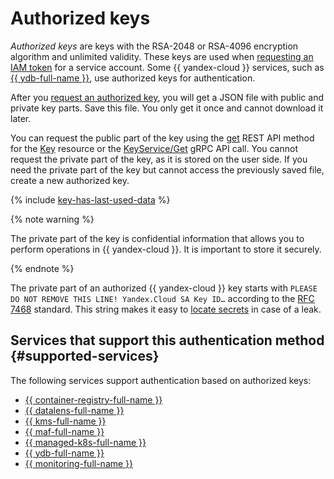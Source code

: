 # Authorized keys


_Authorized keys_ are keys with the RSA-2048 or RSA-4096 encryption algorithm and unlimited validity. These keys are used when [requesting an IAM token](../../operations/iam-token/create-for-sa.md#via-cli) for a service account. Some {{ yandex-cloud }} services, such as [{{ ydb-full-name }}](../../../ydb/operations/connection.md#auth), use authorized keys for authentication.

After you [request an authorized key](../../operations/authorized-key/create.md), you will get a JSON file with public and private key parts. Save this file. You only get it once and cannot download it later.

You can request the public part of the key using the [get](../../api-ref/Key/get) REST API method for the [Key](../../api-ref/Key/) resource or the [KeyService/Get](api-ref/grpc/key_service#Get) gRPC API call. You cannot request the private part of the key, as it is stored on the user side. If you need the private part of the key but cannot access the previously saved file, create a new authorized key.

{% include [key-has-last-used-data](../../../_includes/iam/key-has-last-used-data.md) %}

{% note warning %}

The private part of the key is confidential information that allows you to perform operations in {{ yandex-cloud }}. It is important to store it securely.

{% endnote %}

The private part of an authorized {{ yandex-cloud }} key starts with `PLEASE DO NOT REMOVE THIS LINE! Yandex.Cloud SA Key ID…` according to the [RFC 7468](https://datatracker.ietf.org/doc/html/rfc7468#section-2) standard. This string makes it easy to [locate secrets](../../../security/operations/search-secrets.md) in case of a leak.

## Services that support this authentication method {#supported-services}

The following services support authentication based on authorized keys:


* [{{ container-registry-full-name }}](../../../container-registry/operations/authentication.md#sa-json)
* [{{ datalens-full-name }}](../../../datalens/operations/connection/create-big-query.md)
* [{{ kms-full-name }}](../../../kms/tutorials/index.md)
* [{{ maf-full-name }}](../../../managed-airflow/tutorials/data-proc-automation.md)
* [{{ managed-k8s-full-name }}](../../../managed-kubernetes/tutorials/index.md)
* [{{ ydb-full-name }}](../../../ydb/operations/connection.md#auth)
* [{{ monitoring-full-name }}](../../../monitoring/operations/unified-agent/non-yc.md#example)

